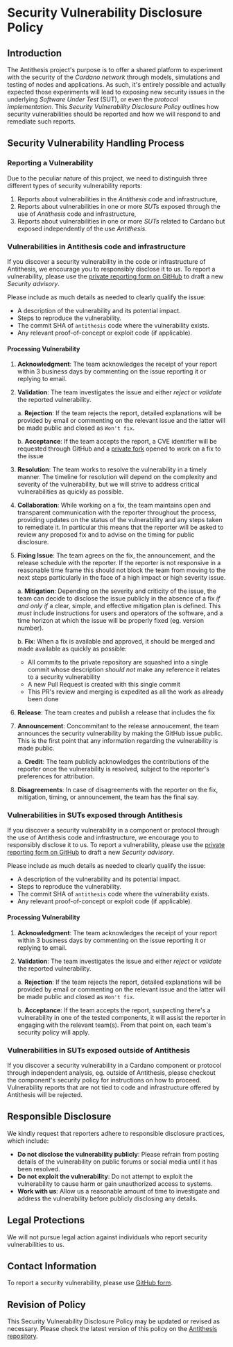 # Security Vulnerability Disclosure Policy

## Introduction

The Antithesis project's purpose is to offer a shared platform to
experiment with the security of the _Cardano network_ through models,
simulations and testing of nodes and applications. As such, it's
entirely possible and actually expected those experiments will lead to
exposing new security issues in the underlying _Software Under Test_
(SUT), or even the _protocol implementation_. This _Security
Vulnerability Disclosure Policy_ outlines how security vulnerabilities
should be reported and how we will respond to and remediate such
reports.

## Security Vulnerability Handling Process

### Reporting a Vulnerability

Due to the peculiar nature of this project, we need to distinguish three different types of security vulnerability reports:

1. Reports about vulnerabilities in the _Antithesis_ code and
   infrastructure,
2. Reports about vulnerabilities in one or more _SUTs_ exposed through
   the use of _Antithesis_ code and infrastructure,
3. Reports about vulnerabilities in one or more _SUTs_ related to
   Cardano but exposed independently of the use _Antithesis_.

### Vulnerabilities in Antithesis code and infrastructure

If you discover a security vulnerability in the code or infrastructure of Antithesis, we encourage
you to responsibly disclose it to us. To report a vulnerability,
please use the [private reporting form on
GitHub](https://github.com/cardano-foundation/moog/security/advisories/new)
to draft a new _Security advisory_.

Please include as much details as needed to clearly qualify the issue:

* A description of the vulnerability and its potential impact.
* Steps to reproduce the vulnerability.
* The commit SHA of `antithesis` code where the vulnerability exists.
* Any relevant proof-of-concept or exploit code (if applicable).

#### Processing Vulnerability

1. **Acknowledgment**: The team acknowledges the receipt of your report
   within 3 business days by commenting on the issue reporting it or replying to email.

2. **Validation**: The team investigates the issue and either _reject_ or _validate_ the
   reported vulnerability.

   a. **Rejection**: If the team rejects the report, detailed explanations will be provided by email or commenting on the relevant issue and the latter will be made public and closed as `Won't fix`.

   b. **Acceptance**: If the team accepts the report, a CVE identifier will be requested through GitHub and a [private fork](https://docs.github.com/en/code-security/security-advisories/working-with-repository-security-advisories/collaborating-in-a-temporary-private-fork-to-resolve-a-repository-security-vulnerability) opened to work on a fix to the issue

3. **Resolution**: The team works to resolve the vulnerability in a
   timely manner. The timeline for resolution will depend on the
   complexity and severity of the vulnerability, but we will strive to
   address critical vulnerabilities as quickly as possible.

4. **Collaboration**: While working on a fix, the team maintains open and transparent
   communication with the reporter throughout the process, providing
   updates on the status of the vulnerability and any steps taken to
   remediate it. In particular this means that the reporter will be asked to review any proposed fix and to advise on the timing for public disclosure.

5. **Fixing Issue**: The team agrees on the fix, the announcement, and the release schedule with the reporter. If the reporter is not responsive in a reasonable time frame this should not block the team from moving to the next steps particularly in the face of a high impact or high severity issue.

   a. **Mitigation**: Depending on the severity and criticity of the issue, the team can decide to disclose the issue publicly in the absence of a fix _if and only if_ a clear, simple, and effective mitigation plan is defined. This _must_ include instructions for users and operators of the software, and a time horizon at which the issue will be properly fixed (eg. version number).

   b. **Fix**: When a fix is available and approved, it should be merged and made available as quickly as possible:

      * All commits to the private repository are squashed into a single commit whose description _should not_ make any reference it relates to a security vulnerability
      * A new Pull Request is created with this single commit
      * This PR's review and merging is expedited as all the work as already been done

6. **Release**: The team creates and publish a release that includes the fix

7. **Announcement**: Concommitant to the release annoucement, the team announces the security vulnerability by making the GitHub issue public. This is the first point that any information regarding the vulnerability is made public.

    a. **Credit**: The team publicly acknowledges the contributions of the
       reporter once the vulnerability is resolved, subject to the
       reporter's preferences for attribution.

7. **Disagreements**: In case of disagreements with the reporter on the fix, mitigation, timing, or announcement, the team has the final say.

### Vulnerabilities in SUTs exposed through Antithesis

If you discover a security vulnerability in a component or protocol
through the use of Antithesis code and infrastructure, we encourage you
to responsibly disclose it to us. To report a vulnerability, please
use the [private reporting form on
GitHub](https://github.com/cardano-foundation/moog/security/advisories/new)
to draft a new _Security advisory_.

Please include as much details as needed to clearly qualify the issue:

* A description of the vulnerability and its potential impact.
* Steps to reproduce the vulnerability.
* The commit SHA of `antithesis` code where the vulnerability exists.
* Any relevant proof-of-concept or exploit code (if applicable).

#### Processing Vulnerability

1. **Acknowledgment**: The team acknowledges the receipt of your report
   within 3 business days by commenting on the issue reporting it or replying to email.

2. **Validation**: The team investigates the issue and either _reject_ or _validate_ the
   reported vulnerability.

   a. **Rejection**: If the team rejects the report, detailed explanations will be provided by email or commenting on the relevant issue and the latter will be made public and closed as `Won't fix`.

   b. **Acceptance**: If the team accepts the report, suspecting there's a vulnerability in one of the tested components, it will assist the reporter in engaging with the relevant team(s). From that point on, each team's security policy will apply.


### Vulnerabilities in SUTs exposed outside of Antithesis

If you discover a security vulnerability in a Cardano component or
protocol through independent analysis, eg. outside of Antithesis,
please checkout the component's security policy for instructions on
how to proceed. Vulnerability reports that are not tied to code and
infrastructure offered by Antithesis will be rejected.

## Responsible Disclosure

We kindly request that reporters adhere to responsible disclosure
practices, which include:

- **Do not disclose the vulnerability publicly**: Please refrain from
  posting details of the vulnerability on public forums or social
  media until it has been resolved.
- **Do not exploit the vulnerability**: Do not attempt to exploit the
  vulnerability to cause harm or gain unauthorized access to systems.
- **Work with us**: Allow us a reasonable amount of time to
  investigate and address the vulnerability before publicly disclosing
  any details.

## Legal Protections

We will not pursue legal action against individuals who
report security vulnerabilities to us.

## Contact Information

To report a security vulnerability, please use [GitHub
form](https://github.com/cardano-foundation/moog/security/advisories/new).

## Revision of Policy

This Security Vulnerability Disclosure Policy may be updated or
revised as necessary. Please check the latest version of this policy
on the [Antithesis repository](https://github.com/cardano-foundation/moog/blob/master/SECURITY.md).
